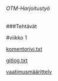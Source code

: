 ###### OTM-Harjoitustyö

###Tehtävät

#viikko 1

[komentorivi.txt](https://github.com/henrisuominen/otm-harjoitustyo/blob/master/laskarit/viikko1/komentorivi.txt)

[gitlog.txt](https://github.com/henrisuominen/otm-harjoitustyo/blob/master/laskarit/viikko1/komentorivi.txt)

[vaatimusmäärittely](https://github.com/henrisuominen/otm-harjoitustyo/blob/master/dokumentointi/määrittelydokumentti.md)
